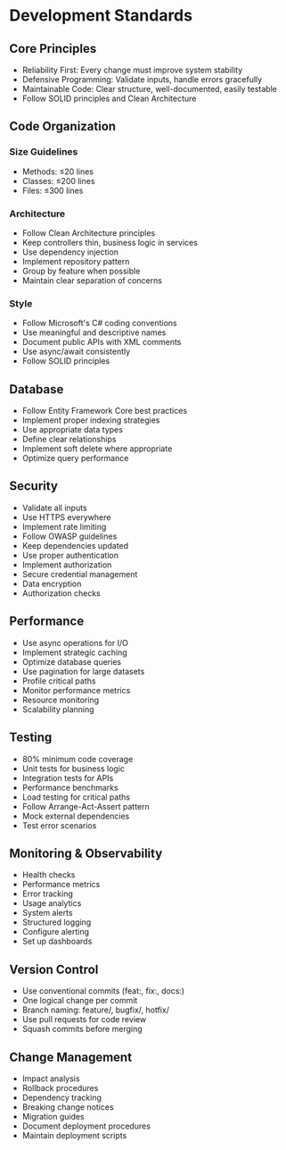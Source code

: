 # Development Standards

## Core Principles
- Reliability First: Every change must improve system stability
- Defensive Programming: Validate inputs, handle errors gracefully
- Maintainable Code: Clear structure, well-documented, easily testable
- Follow SOLID principles and Clean Architecture

## Code Organization
### Size Guidelines
- Methods: ≤20 lines
- Classes: ≤200 lines
- Files: ≤300 lines

### Architecture
- Follow Clean Architecture principles
- Keep controllers thin, business logic in services
- Use dependency injection
- Implement repository pattern
- Group by feature when possible
- Maintain clear separation of concerns

### Style
- Follow Microsoft's C# coding conventions
- Use meaningful and descriptive names
- Document public APIs with XML comments
- Use async/await consistently
- Follow SOLID principles

## Database
- Follow Entity Framework Core best practices
- Implement proper indexing strategies
- Use appropriate data types
- Define clear relationships
- Implement soft delete where appropriate
- Optimize query performance

## Security
- Validate all inputs
- Use HTTPS everywhere
- Implement rate limiting
- Follow OWASP guidelines
- Keep dependencies updated
- Use proper authentication
- Implement authorization
- Secure credential management
- Data encryption
- Authorization checks

## Performance
- Use async operations for I/O
- Implement strategic caching
- Optimize database queries
- Use pagination for large datasets
- Profile critical paths
- Monitor performance metrics
- Resource monitoring
- Scalability planning

## Testing
- 80% minimum code coverage
- Unit tests for business logic
- Integration tests for APIs
- Performance benchmarks
- Load testing for critical paths
- Follow Arrange-Act-Assert pattern
- Mock external dependencies
- Test error scenarios

## Monitoring & Observability
- Health checks
- Performance metrics
- Error tracking
- Usage analytics
- System alerts
- Structured logging
- Configure alerting
- Set up dashboards

## Version Control
- Use conventional commits (feat:, fix:, docs:)
- One logical change per commit
- Branch naming: feature/, bugfix/, hotfix/
- Use pull requests for code review
- Squash commits before merging

## Change Management
- Impact analysis
- Rollback procedures
- Dependency tracking
- Breaking change notices
- Migration guides
- Document deployment procedures
- Maintain deployment scripts
